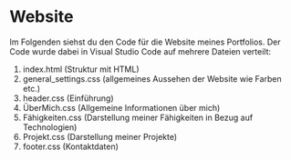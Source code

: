 # Website

Im Folgenden siehst du den Code für die Website meines Portfolios. 
Der Code wurde dabei in Visual Studio Code auf mehrere Dateien verteilt:

1. index.html            (Struktur mit HTML)
2. general_settings.css  (allgemeines Aussehen der Website wie Farben etc.)
3. header.css            (Einführung)
4. ÜberMich.css          (Allgemeine Informationen über mich)
5. Fähigkeiten.css       (Darstellung meiner Fähigkeiten in Bezug auf Technologien)
6. Projekt.css           (Darstellung meiner Projekte)
7. footer.css            (Kontaktdaten)
